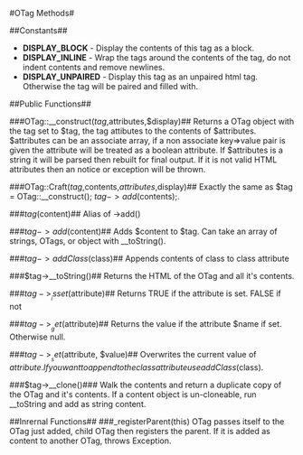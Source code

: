 #OTag Methods#

##Constants##
* __DISPLAY_BLOCK__ - Display the contents of this tag as a block.
* __DISPLAY_INLINE__ - Wrap the tags around the contents of the tag, do not indent contents and remove newlines.
* __DISPLAY_UNPAIRED__ - Display this tag as an unpaired html tag.  Otherwise the tag will be paired and filled with. 

##Public Functions##

###OTag::__construct($tag,$attributes,$display)##
Returns a OTag object with the tag set to $tag, the tag attibutes to the contents
of $attributes.  $attributes can be an associate array, if a non associate key=>value 
pair is given the attribute will be treated as a boolean attribute.  If $attributes is
a string it will be parsed then rebuilt for final output.  If it is not valid HTML 
attributes then an notice or exception will be thrown. 

###OTag::Craft($tag,$contents,$attributes,$display)##
Exactly the same as $tag = OTag::__construct(); $tag->add($contents);. 

###$tag($content)##
Alias of ->add()

###$tag->add($content)##
Adds $content to $tag.  Can take an array of strings, OTags, or object with __toString(). 

###$tag->addClass($class)##
Appends contents of class to class attribute

###$tag->__toString()##
Returns the HTML of the OTag and all it's contents.

###$tag->__isset($attribute)##
Returns TRUE if the attribute is set. FALSE if not

###$tag->__get($attribute)##
Returns the value if the attribute $name if set.  Otherwise null. 

###$tag->__set($attribute, $value)##
Overwrites the current value of $attribute.  If you want to append to the class attribute use addClass($class).  

###$tag->__clone()###
Walk the contents and return a duplicate copy of the OTag and it's contents.  If a content object is un-cloneable, run __toString and add as string content.

##Inrernal Functions##
###_registerParent(this)
OTag passes itself to the OTag just added, child OTag then registers the parent.  If it is added as content to another OTag, throws Exception.
